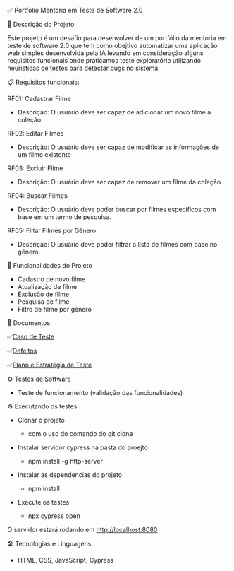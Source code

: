 ✅ Portfólio Mentoria em Teste de Software 2.0


📌 Descrição do Projeto: 

  Este projeto é um desafio para desenvolver de um portfólio da mentoria em teste de software 2.0 que tem como obejtivo automatizar uma aplicação web simples desenvolvida pela IA levando em consideração alguns requisitos funcionais onde praticamos teste exploratório 
utilizando heuristicas de testes para detectar bugs no sistema.

📋 Requisitos funcionais:

RF01: Cadastrar Filme
  -  Descrição: O usuário deve ser capaz de adicionar um novo filme à coleção.
    
RF02: Editar Filmes
  - Descrição: O usuário deve ser capaz de modificar as informações de um filme existente
    
RF03: Excluir Filme
  - Descrição: O usuário deve ser capaz de remover um filme da coleção.

RF04: Buscar Filmes
- Descrição: O usuário deve poder buscar por filmes específicos com base em um termo de pesquisa.

RF05: Filtar Filmes por Gênero
- Descrição: O usuário deve poder filtrar a lista de filmes com base no gênero.
  

🚀 Funcionalidades do Projeto

- Cadastro de novo filme
- Atualização de filme
- Exclusão de filme
- Pesquisa de filme
- Filtro de filme por gênero
  

📄 Documentos:

✅[Caso de Teste](https://docs.google.com/document/d/18HESFavVCvX3z4yyubEk-Onryl-HVkSH/edit?usp=sharing&ouid=105260455093819305774&rtpof=true&sd=true)

✅[Defeitos](https://docs.google.com/document/d/18HESFavVCvX3z4yyubEk-Onryl-HVkSH/edit?usp=sharing&ouid=105260455093819305774&rtpof=true&sd=true)

✅[Plano e Estratégia de Teste](https://docs.google.com/document/d/18HESFavVCvX3z4yyubEk-Onryl-HVkSH/edit?usp=sharing&ouid=105260455093819305774&rtpof=true&sd=true)



⚙️ Testes de Software

  - Teste de funcionamento (validação das funcionalidades)


⚙️ Executando os testes

- Clonar o projeto
   - com o uso do comando do git clone

 - Instalar servidor cypress na pasta do proejto
   - npm install -g http-server
  
- Instalar as dependencias do projeto
   - npm install
 
- Execute os testes
   - npx cypress open

O servidor estará rodando em [http://localhost:8080](http://localhost:8080/index.html)



🛠️ Tecnologias e Linguagens

  - HTML, CSS, JavaScript, Cypress
